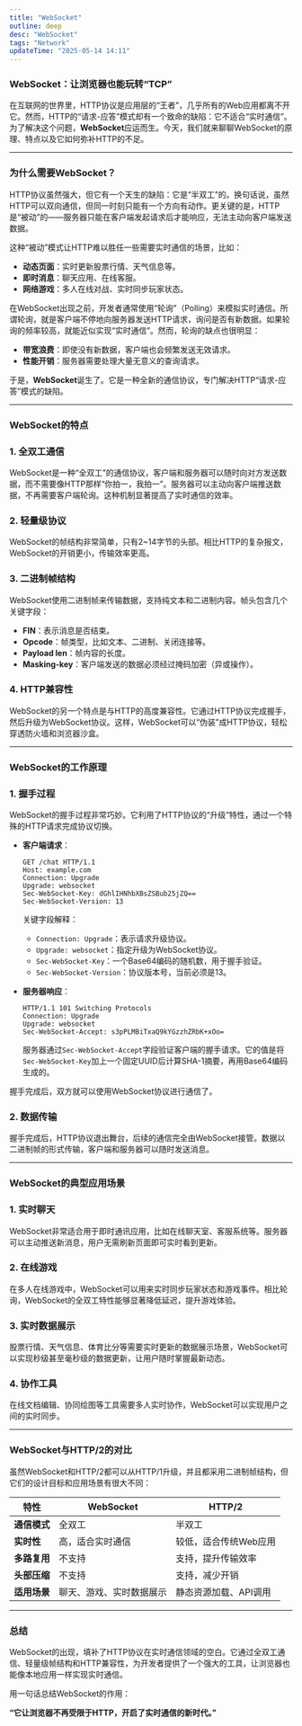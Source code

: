 ```yaml
---
title: "WebSocket"
outline: deep
desc: "WebSocket"
tags: "Network"
updateTime: "2025-05-14 14:11"
---
```


### WebSocket：让浏览器也能玩转“TCP”

在互联网的世界里，HTTP协议是应用层的“王者”，几乎所有的Web应用都离不开它。然而，HTTP的“请求-应答”模式却有一个致命的缺陷：它不适合“实时通信”。为了解决这个问题，**WebSocket**应运而生。今天，我们就来聊聊WebSocket的原理、特点以及它如何弥补HTTP的不足。

---

### **为什么需要WebSocket？**

HTTP协议虽然强大，但它有一个天生的缺陷：它是“半双工”的。换句话说，虽然HTTP可以双向通信，但同一时刻只能有一个方向有动作。更关键的是，HTTP是“被动”的——服务器只能在客户端发起请求后才能响应，无法主动向客户端发送数据。

这种“被动”模式让HTTP难以胜任一些需要实时通信的场景，比如：

- **动态页面**：实时更新股票行情、天气信息等。
- **即时消息**：聊天应用、在线客服。
- **网络游戏**：多人在线对战、实时同步玩家状态。

在WebSocket出现之前，开发者通常使用“轮询”（Polling）来模拟实时通信。所谓轮询，就是客户端不停地向服务器发送HTTP请求，询问是否有新数据。如果轮询的频率较高，就能近似实现“实时通信”。然而，轮询的缺点也很明显：

- **带宽浪费**：即使没有新数据，客户端也会频繁发送无效请求。
- **性能开销**：服务器需要处理大量无意义的查询请求。

于是，**WebSocket**诞生了。它是一种全新的通信协议，专门解决HTTP“请求-应答”模式的缺陷。

---

### **WebSocket的特点**

### **1. 全双工通信**

WebSocket是一种“全双工”的通信协议，客户端和服务器可以随时向对方发送数据，而不需要像HTTP那样“你拍一，我拍一”。服务器可以主动向客户端推送数据，不再需要客户端轮询。这种机制显著提高了实时通信的效率。

### **2. 轻量级协议**

WebSocket的帧结构非常简单，只有2~14字节的头部。相比HTTP的复杂报文，WebSocket的开销更小，传输效率更高。

### **3. 二进制帧结构**

WebSocket使用二进制帧来传输数据，支持纯文本和二进制内容。帧头包含几个关键字段：

- **FIN**：表示消息是否结束。
- **Opcode**：帧类型，比如文本、二进制、关闭连接等。
- **Payload len**：帧内容的长度。
- **Masking-key**：客户端发送的数据必须经过掩码加密（异或操作）。

### **4. HTTP兼容性**

WebSocket的另一个特点是与HTTP的高度兼容性。它通过HTTP协议完成握手，然后升级为WebSocket协议。这样，WebSocket可以“伪装”成HTTP协议，轻松穿透防火墙和浏览器沙盒。

---

### **WebSocket的工作原理**

### **1. 握手过程**

WebSocket的握手过程非常巧妙。它利用了HTTP协议的“升级”特性，通过一个特殊的HTTP请求完成协议切换。

- **客户端请求**：
    
    ```
    GET /chat HTTP/1.1
    Host: example.com
    Connection: Upgrade
    Upgrade: websocket
    Sec-WebSocket-Key: dGhlIHNhbXBsZSBub25jZQ==
    Sec-WebSocket-Version: 13
    
    ```
    
    关键字段解释：
    
    - `Connection: Upgrade`：表示请求升级协议。
    - `Upgrade: websocket`：指定升级为WebSocket协议。
    - `Sec-WebSocket-Key`：一个Base64编码的随机数，用于握手验证。
    - `Sec-WebSocket-Version`：协议版本号，当前必须是13。
- **服务器响应**：
    
    ```
    HTTP/1.1 101 Switching Protocols
    Connection: Upgrade
    Upgrade: websocket
    Sec-WebSocket-Accept: s3pPLMBiTxaQ9kYGzzhZRbK+xOo=
    
    ```
    
    服务器通过`Sec-WebSocket-Accept`字段验证客户端的握手请求。它的值是将`Sec-WebSocket-Key`加上一个固定UUID后计算SHA-1摘要，再用Base64编码生成的。
    

握手完成后，双方就可以使用WebSocket协议进行通信了。

### **2. 数据传输**

握手完成后，HTTP协议退出舞台，后续的通信完全由WebSocket接管。数据以二进制帧的形式传输，客户端和服务器可以随时发送消息。

---

### **WebSocket的典型应用场景**

### **1. 实时聊天**

WebSocket非常适合用于即时通讯应用，比如在线聊天室、客服系统等。服务器可以主动推送新消息，用户无需刷新页面即可实时看到更新。

### **2. 在线游戏**

在多人在线游戏中，WebSocket可以用来实时同步玩家状态和游戏事件。相比轮询，WebSocket的全双工特性能够显著降低延迟，提升游戏体验。

### **3. 实时数据展示**

股票行情、天气信息、体育比分等需要实时更新的数据展示场景，WebSocket可以实现秒级甚至毫秒级的数据更新，让用户随时掌握最新动态。

### **4. 协作工具**

在线文档编辑、协同绘图等工具需要多人实时协作，WebSocket可以实现用户之间的实时同步。

---

### **WebSocket与HTTP/2的对比**

虽然WebSocket和HTTP/2都可以从HTTP/1升级，并且都采用二进制帧结构，但它们的设计目标和应用场景有很大不同：

| 特性 | WebSocket | HTTP/2 |
| --- | --- | --- |
| **通信模式** | 全双工 | 半双工 |
| **实时性** | 高，适合实时通信 | 较低，适合传统Web应用 |
| **多路复用** | 不支持 | 支持，提升传输效率 |
| **头部压缩** | 不支持 | 支持，减少开销 |
| **适用场景** | 聊天、游戏、实时数据展示 | 静态资源加载、API调用 |

---

### **总结**

WebSocket的出现，填补了HTTP协议在实时通信领域的空白。它通过全双工通信、轻量级帧结构和HTTP兼容性，为开发者提供了一个强大的工具，让浏览器也能像本地应用一样实现实时通信。

用一句话总结WebSocket的作用：

**“它让浏览器不再受限于HTTP，开启了实时通信的新时代。”**

